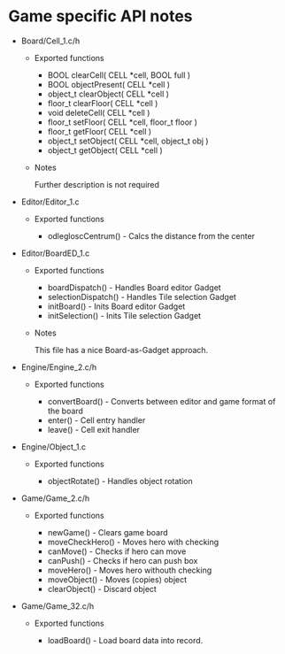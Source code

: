 # Game specific API notes
	
- Board/Cell_1.c/h

	- Exported functions
	
		- BOOL clearCell( CELL *cell, BOOL full )
		- BOOL objectPresent( CELL *cell )
		- object_t clearObject( CELL *cell )
		- floor_t clearFloor( CELL *cell )
		- void deleteCell( CELL *cell )
		- floor_t setFloor( CELL *cell, floor_t floor )
		- floor_t getFloor( CELL *cell )
		- object_t setObject( CELL *cell, object_t obj )
		- object_t getObject( CELL *cell )
		
	- Notes
	
		Further description is not required

- Editor/Editor_1.c

	- Exported functions
	
		- odlegloscCentrum() - Calcs the distance from the center
		
- Editor/BoardED_1.c
	
	- Exported functions
	
		- boardDispatch() - Handles Board editor Gadget
		- selectionDispatch() - Handles Tile selection Gadget
		- initBoard() - Inits Board editor Gadget
		- initSelection() - Inits Tile selection Gadget

	- Notes
		
		This file has a nice Board-as-Gadget approach.

- Engine/Engine_2.c/h

	- Exported functions
	
		- convertBoard() - Converts between editor and game format of the board
		- enter() - Cell entry handler
		- leave() - Cell exit handler

- Engine/Object_1.c

	- Exported functions
	
		- objectRotate() - Handles object rotation

- Game/Game_2.c/h

	- Exported functions
	
		- newGame() - Clears game board
		- moveCheckHero() - Moves hero with checking
		- canMove() - Checks if hero can move
		- canPush() - Checks if hero can push box
		- moveHero() - Moves hero withouth checking
		- moveObject() - Moves (copies) object 
		- clearObject() - Discard object
		 		
- Game/Game_32.c/h

	- Exported functions
	
		- loadBoard() - Load board data into record.
